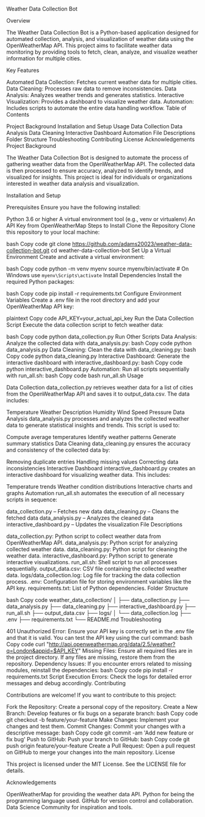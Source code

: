 Weather Data Collection Bot

Overview

The Weather Data Collection Bot is a Python-based application designed for automated collection, analysis, and visualization of weather data using the OpenWeatherMap API. This project aims to facilitate weather data monitoring by 
providing tools to fetch, clean, analyze, and visualize weather information for multiple cities.

Key Features

Automated Data Collection: Fetches current weather data for multiple cities.
Data Cleaning: Processes raw data to remove inconsistencies.
Data Analysis: Analyzes weather trends and generates statistics.
Interactive Visualization: Provides a dashboard to visualize weather data.
Automation: Includes scripts to automate the entire data handling workflow.
Table of Contents

Project Background
Installation and Setup
Usage
Data Collection
Data Analysis
Data Cleaning
Interactive Dashboard
Automation
File Descriptions
Folder Structure
Troubleshooting
Contributing
License
Acknowledgements
Project Background

The Weather Data Collection Bot is designed to automate the process of gathering weather data from the OpenWeatherMap API. The collected data is then processed to ensure accuracy, analyzed to identify trends, and visualized for 
insights. This project is ideal for individuals or organizations interested in weather data analysis and visualization.

Installation and Setup

Prerequisites
Ensure you have the following installed:

Python 3.6 or higher
A virtual environment tool (e.g., venv or virtualenv)
An API Key from OpenWeatherMap
Steps to Install
Clone the Repository
Clone this repository to your local machine:

bash
Copy code
git clone https://github.com/adams20023/weather-data-collection-bot.git
cd weather-data-collection-bot
Set Up a Virtual Environment
Create and activate a virtual environment:

bash
Copy code
python -m venv myenv
source myenv/bin/activate  # On Windows use `myenv\Scripts\activate`
Install Dependencies
Install the required Python packages:

bash
Copy code
pip install -r requirements.txt
Configure Environment Variables
Create a .env file in the root directory and add your OpenWeatherMap API key:

plaintext
Copy code
API_KEY=your_actual_api_key
Run the Data Collection Script
Execute the data collection script to fetch weather data:

bash
Copy code
python data_collection.py
Run Other Scripts
Data Analysis: Analyze the collected data with data_analysis.py:
bash
Copy code
python data_analysis.py
Data Cleaning: Clean the data with data_cleaning.py:
bash
Copy code
python data_cleaning.py
Interactive Dashboard: Generate the interactive dashboard with interactive_dashboard.py:
bash
Copy code
python interactive_dashboard.py
Automation: Run all scripts sequentially with run_all.sh:
bash
Copy code
bash run_all.sh
Usage

Data Collection
data_collection.py retrieves weather data for a list of cities from the OpenWeatherMap API and saves it to output_data.csv. The data includes:

Temperature
Weather Description
Humidity
Wind Speed
Pressure
Data Analysis
data_analysis.py processes and analyzes the collected weather data to generate statistical insights and trends. This script is used to:

Compute average temperatures
Identify weather patterns
Generate summary statistics
Data Cleaning
data_cleaning.py ensures the accuracy and consistency of the collected data by:

Removing duplicate entries
Handling missing values
Correcting data inconsistencies
Interactive Dashboard
interactive_dashboard.py creates an interactive dashboard for visualizing weather data. This includes:

Temperature trends
Weather condition distributions
Interactive charts and graphs
Automation
run_all.sh automates the execution of all necessary scripts in sequence:

data_collection.py – Fetches new data
data_cleaning.py – Cleans the fetched data
data_analysis.py – Analyzes the cleaned data
interactive_dashboard.py – Updates the visualization
File Descriptions

data_collection.py: Python script to collect weather data from OpenWeatherMap API.
data_analysis.py: Python script for analyzing collected weather data.
data_cleaning.py: Python script for cleaning the weather data.
interactive_dashboard.py: Python script to generate interactive visualizations.
run_all.sh: Shell script to run all processes sequentially.
output_data.csv: CSV file containing the collected weather data.
logs/data_collection.log: Log file for tracking the data collection process.
.env: Configuration file for storing environment variables like the API key.
requirements.txt: List of Python dependencies.
Folder Structure

bash
Copy code
weather_data_collection/
│
├── data_collection.py
├── data_analysis.py
├── data_cleaning.py
├── interactive_dashboard.py
├── run_all.sh
├── output_data.csv
├── logs/
│   └── data_collection.log
├── .env
├── requirements.txt
└── README.md
Troubleshooting

401 Unauthorized Error: Ensure your API key is correctly set in the .env file and that it is valid. You can test the API key using the curl command:
bash
Copy code
curl "http://api.openweathermap.org/data/2.5/weather?q=London&appid=$API_KEY"
Missing Files: Ensure all required files are in the project directory. If any files are missing, restore them from the repository.
Dependency Issues: If you encounter errors related to missing modules, reinstall the dependencies:
bash
Copy code
pip install -r requirements.txt
Script Execution Errors: Check the logs for detailed error messages and debug accordingly.
Contributing

Contributions are welcome! If you want to contribute to this project:

Fork the Repository: Create a personal copy of the repository.
Create a New Branch: Develop features or fix bugs on a separate branch:
bash
Copy code
git checkout -b feature/your-feature
Make Changes: Implement your changes and test them.
Commit Changes: Commit your changes with a descriptive message:
bash
Copy code
git commit -am 'Add new feature or fix bug'
Push to GitHub: Push your branch to GitHub:
bash
Copy code
git push origin feature/your-feature
Create a Pull Request: Open a pull request on GitHub to merge your changes into the main repository.
License

This project is licensed under the MIT License. See the LICENSE file for details.

Acknowledgements

OpenWeatherMap for providing the weather data API.
Python for being the programming language used.
GitHub for version control and collaboration.
Data Science Community for inspiration and tools.
